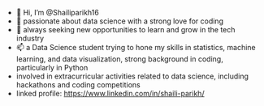 - 👋 Hi, I’m @Shailiparikh16 
- 👀 passionate about data science with a strong love for coding
- 🌱 always seeking new opportunities to learn and grow in the tech industry
- 📫 a Data Science student trying to hone my skills in statistics, machine learning, and data visualization, strong background in coding, particularly in Python
- involved in extracurricular activities related to data science, including hackathons and coding competitions
- linked profile: https://www.linkedin.com/in/shaili-parikh/
<!---
Shailiparikh16/Shailiparikh16 is a ✨ special ✨ repository because its `README.md` (this file) appears on your GitHub profile.
You can click the Preview link to take a look at your changes.
--->
